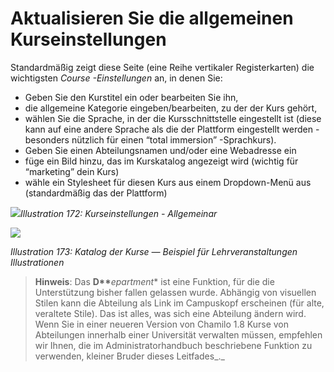 # Aktualisieren Sie die allgemeinen Kurseinstellungen

Standardmäßig zeigt diese Seite \(eine Reihe vertikaler Registerkarten\) die wichtigsten _Course -Einstellungen_ an, in denen Sie:

* Geben Sie den Kurstitel ein oder bearbeiten Sie ihn,
* die allgemeine Kategorie eingeben/bearbeiten, zu der der Kurs gehört,
* wählen Sie die Sprache, in der die Kursschnittstelle eingestellt ist \(diese kann auf eine andere Sprache als die der Plattform eingestellt werden - besonders nützlich für einen “total immersion” -Sprachkurs\).
* Geben Sie einen Abteilungsnamen und/oder eine Webadresse ein
* füge ein Bild hinzu, das im Kurskatalog angezeigt wird \(wichtig für “marketing” dein Kurs\)
* wähle ein Stylesheet für diesen Kurs aus einem Dropdown-Menü aus \(standardmäßig das der Plattform\)

![](../../.gitbook/assets/images241.png)_Illustration 172: Kurseinstellungen - Allgemeinar_

![](../../.gitbook/assets/images242.png)

_Illustration 173: Katalog der Kurse — Beispiel für Lehrveranstaltungen Illustrationen_

> **Hinweis**: Das **D\*\***_epartment_\* ist eine Funktion, für die die Unterstützung bisher fallen gelassen wurde. Abhängig von visuellen Stilen kann die Abteilung als Link im Campuskopf erscheinen \(für alte, veraltete Stile\). Das ist alles, was sich eine Abteilung ändern wird. Wenn Sie in einer neueren Version von Chamilo 1.8 Kurse von Abteilungen innerhalb einer Universität verwalten müssen, empfehlen wir Ihnen, die im Administratorhandbuch beschriebene Funktion zu verwenden, kleiner Bruder dieses Leitfades_._